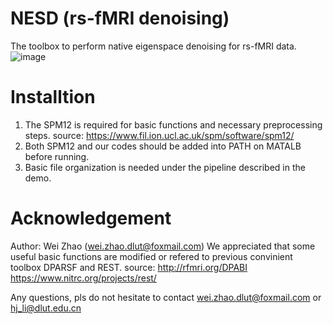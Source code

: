 # NESD (rs-fMRI denoising)
The toolbox to perform native eigenspace denoising for rs-fMRI data. 
![image](https://user-images.githubusercontent.com/59679583/219349261-668ee863-7b7d-400d-a600-638e9b04afec.png)

# Installtion
1) The SPM12 is required for basic functions and necessary preprocessing steps.
   source: https://www.fil.ion.ucl.ac.uk/spm/software/spm12/  
2) Both SPM12 and our codes should be added into PATH on MATALB before running.
3) Basic file organization is needed under the pipeline described in the demo.

# Acknowledgement
Author: Wei Zhao (wei.zhao.dlut@foxmail.com)
We appreciated that some useful basic functions are modified or refered to previous convinient toolbox DPARSF and REST.
source: http://rfmri.org/DPABI https://www.nitrc.org/projects/rest/  

Any questions, pls do not hesitate to contact wei.zhao.dlut@foxmail.com or hj_li@dlut.edu.cn

